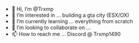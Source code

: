 - 👋 Hi, I’m @Trxmp
- 👀 I’m interested in ... building a gta city (ESX/OX)
- 🌱 I’m currently learning ... everything from scratch
- 💞️ I’m looking to collaborate on ...
- 📫 How to reach me ... Discord @ Trxmp1490

<!---
Trxmp/Trxmp is a ✨ special ✨ repository because its `README.md` (this file) appears on your GitHub profile.
You can click the Preview link to take a look at your changes.
--->
